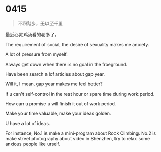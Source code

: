 # 0415
> 不积跬步，无以至千里

最近心灵鸡汤看的老多了。

The requirement of social, the desire of sexuality makes me anxiety.

A lot of pressure from myself.

Always get down when there is no goal in the froeground.

Have been search a lof articles about gap year.

Will it, I mean, gap year makes me feel better?

If u can't self-control in the rest hour or spare time during work period.

How can u promise u will finish it out of work period.

Make your time valuable, make your ideas golden.

U have a lot of ideas.

For instance, 
No.1 is make a mini-program about Rock Climbing.
No.2 is make street photography about video in Shenzhen, try to relax some anxious people like urself.